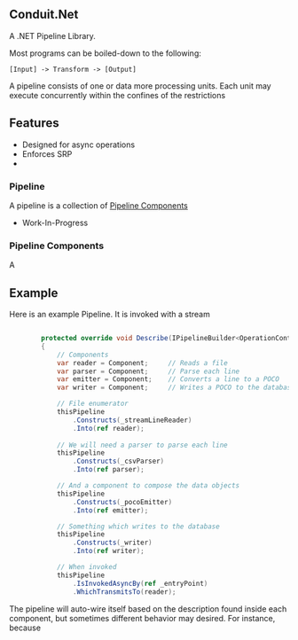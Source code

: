 ## Conduit.Net ##

A .NET Pipeline Library.  

Most programs can be boiled-down to the following:

	[Input] -> Transform -> [Output] 

A pipeline consists of one or data more processing units.  Each unit may execute concurrently within the confines of the restrictions 

## Features ##

- Designed for async operations
- Enforces SRP
- 

### Pipeline ###

A pipeline is a collection of [Pipeline Components](#PipelineComponents) 

* Work-In-Progress


### Pipeline Components ###

A

## Example ##

Here is an example Pipeline.  It is invoked with a stream 

```csharp

        protected override void Describe(IPipelineBuilder<OperationContext> thisPipeline)
        {
            // Components
            var reader = Component;		// Reads a file
            var parser = Component;		// Parse each line
            var emitter = Component;	// Converts a line to a POCO
            var writer = Component;		// Writes a POCO to the database

            // File enumerator
            thisPipeline
                .Constructs(_streamLineReader)
                .Into(ref reader);
                
            // We will need a parser to parse each line
            thisPipeline
                .Constructs(_csvParser)
                .Into(ref parser);

            // And a component to compose the data objects
            thisPipeline
                .Constructs(_pocoEmitter)
                .Into(ref emitter);

            // Something which writes to the database
            thisPipeline
                .Constructs(_writer)
                .Into(ref writer);

            // When invoked
            thisPipeline
                .IsInvokedAsyncBy(ref _entryPoint)
                .WhichTransmitsTo(reader);

```

The pipeline will auto-wire itself based on the description found inside each component, but sometimes different behavior may desired.  For instance, because